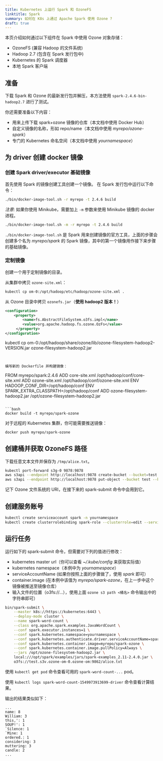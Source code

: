 ```yaml
---
title: Kubernetes 上运行 Spark 和 OzoneFS
linktitle: Spark
summary: 如何在 K8s 上通过 Apache Spark 使用 Ozone ?
draft: true
---
```

<!---
  Licensed to the Apache Software Foundation (ASF) under one or more
  contributor license agreements.  See the NOTICE file distributed with
  this work for additional information regarding copyright ownership.
  The ASF licenses this file to You under the Apache License, Version 2.0
  (the "License"); you may not use this file except in compliance with
  the License.  You may obtain a copy of the License at

      http://www.apache.org/licenses/LICENSE-2.0

  Unless required by applicable law or agreed to in writing, software
  distributed under the License is distributed on an "AS IS" BASIS,
  WITHOUT WARRANTIES OR CONDITIONS OF ANY KIND, either express or implied.
  See the License for the specific language governing permissions and
  limitations under the License.
-->

本页介绍如何通过以下组件在 Spark 中使用 Ozone 对象存储：

 - OzoneFS (兼容 Hadoop 的文件系统)
 - Hadoop 2.7 (包含在 Spark 发行包中)
 - Kubernetes 的 Spark 调度器
 - 本地 Spark 客户端


## 准备

下载 Spark 和 Ozone 的最新发行包并解压，本方法使用 `spark-2.4.6-bin-hadoop2.7` 进行了测试。

你还需要准备以下内容：

 * 用来上传下载 spark+ozone 镜像的仓库（本文档中使用 Docker Hub）
 * 自定义镜像的名称，形如 repo/name（本文档中使用 _myrepo/ozone-spark_）
 * 专门的 Kubernetes 命名空间（本文档中使用 _yournamespace_）

## 为 driver 创建 docker 镜像

### 创建 Spark driver/executor 基础镜像

首先使用 Spark 的镜像创建工具创建一个镜像。
在 Spark 发行包中运行以下命令：

```bash
./bin/docker-image-tool.sh -r myrepo -t 2.4.6 build
```

_注意_: 如果你使用 Minikube，需要加上 `-m` 参数来使用 Minikube 镜像的 docker 进程。

```bash
./bin/docker-image-tool.sh -m -r myrepo -t 2.4.6 build
```

`./bin/docker-image-tool.sh` 是 Spark 用来创建镜像的官方工具，上面的步骤会创建多个名为 _myrepo/spark_ 的 Spark 镜像，其中的第一个镜像用作接下来步骤的基础镜像。

### 定制镜像

创建一个用于定制镜像的目录。

从集群中拷贝 `ozone-site.xml`：

```bash
kubectl cp om-0:/opt/hadoop/etc/hadoop/ozone-site.xml .
```

从 Ozone 目录中拷贝 `ozonefs.jar`（__使用 hadoop2 版本！__）

```xml
<configuration>
    <property>
        <name>fs.AbstractFileSystem.o3fs.impl</name>
        <value>org.apache.hadoop.fs.ozone.OzFs</value>
     </property>
</configuration>
```
kubectl cp om-0:/opt/hadoop/share/ozone/lib/ozone-filesystem-hadoop2-VERSION.jar ozone-filesystem-hadoop2.jar
```


编写新的 Dockerfile 并构建镜像：
```
FROM myrepo/spark:2.4.6
ADD core-site.xml /opt/hadoop/conf/core-site.xml
ADD ozone-site.xml /opt/hadoop/conf/ozone-site.xml
ENV HADOOP_CONF_DIR=/opt/hadoop/conf
ENV SPARK_EXTRA_CLASSPATH=/opt/hadoop/conf
ADD ozone-filesystem-hadoop2.jar /opt/ozone-filesystem-hadoop2.jar
```

```bash
docker build -t myrepo/spark-ozone
```

对于远程的 Kubernetes 集群，你可能需要推送镜像：

```bash
docker push myrepo/spark-ozone
```

## 创建桶并获取 OzoneFS 路径

下载任意文本文件并保存为 `/tmp/alice.txt`。

```bash
kubectl port-forward s3g-0 9878:9878
aws s3api --endpoint http://localhost:9878 create-bucket --bucket=test
aws s3api --endpoint http://localhost:9878 put-object --bucket test --key alice.txt --body /tmp/alice.txt
```

记下 Ozone 文件系统的 URI，在接下来的 spark-submit 命令中会用到它。

## 创建服务账号

```bash
kubectl create serviceaccount spark -n yournamespace
kubectl create clusterrolebinding spark-role --clusterrole=edit --serviceaccount=yournamespace:spark --namespace=yournamespace
```
## 运行任务

运行如下的 spark-submit 命令，但需要对下列的值进行修改：

 * kubernetes master url（你可以查看 _~/.kube/config_ 来获取实际值）
 * kubernetes namespace（本例中为 _yournamespace_）
 * serviceAccountName (如果你按照上面的步骤做了，使用 _spark_ 即可）
 * container.image (在本例中该值为 _myrepo/spark-ozone_，在上一步中这个镜像被推送至镜像仓库）
 * 输入文件的位置（o3fs://...），使用上面 `ozone s3 path <桶名>` 命令输出中的字符串即可）

```bash
bin/spark-submit \
    --master k8s://https://kubernetes:6443 \
    --deploy-mode cluster \
    --name spark-word-count \
    --class org.apache.spark.examples.JavaWordCount \
    --conf spark.executor.instances=1 \
    --conf spark.kubernetes.namespace=yournamespace \
    --conf spark.kubernetes.authenticate.driver.serviceAccountName=spark \
    --conf spark.kubernetes.container.image=myrepo/spark-ozone \
    --conf spark.kubernetes.container.image.pullPolicy=Always \
    --jars /opt/ozone-filesystem-hadoop2.jar \
    local:///opt/spark/examples/jars/spark-examples_2.11-2.4.0.jar \
    o3fs://test.s3v.ozone-om-0.ozone-om:9862/alice.txt
```

使用 `kubectl get pod` 命令查看可用的 `spark-word-count-...` pod。

使用 `kubectl logs spark-word-count-1549973913699-driver` 命令查看计算结果。

输出的结果类似如下：

```
...
name: 8
William: 3
this,': 1
SOUP!': 1
`Silence: 1
`Mine: 1
ordered.: 1
considering: 3
muttering: 3
candle: 2
...
```
